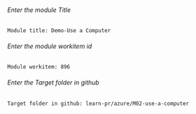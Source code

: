 		
###### Enter the module Title
```
Module title: Demo-Use a Computer
```
###### Enter the module workitem id
```
Module workitem: 896
```
###### Enter the Target folder in github
```
Target folder in github: learn-pr/azure/M02-use-a-computer
```